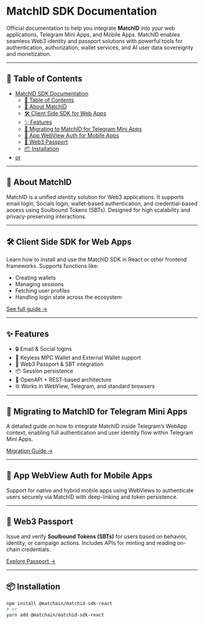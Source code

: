 # MatchID SDK Documentation

Official documentation to help you integrate **MatchID** into your web applications, Telegram Mini Apps, and Mobile Apps. MatchID enables seamless Web3 identity and passport solutions with powerful tools for authentication, authorization, wallet services, and AI user data sovereignty and monetization.

---

## 📘 Table of Contents

- [MatchID SDK Documentation](https://docs.matchid.ai/)
  - [📘 Table of Contents](https://github.com/matchidai/docs/#-table-of-contents)
  - [🧾 About MatchID](https://docs.matchid.ai/)
  - [🛠️ Client Side SDK for Web Apps](https://docs.matchid.ai/react/)
  - [✨ Features](https://docs.matchid.ai/features/)
  - [🚀 Migrating to MatchID for Telegram Mini Apps](https://docs.matchid.ai/migrate/telegramMiniApp.html)
  - [📱 App WebView Auth for Mobile Apps](https://docs.matchid.ai/features/app-webview-auth.html)
  - [🪪 Web3 Passport](https://docs.matchid.ai/passport/developer.html)
  - [📦 Installation](https://github.com/matchidai/docs/#-installation)
- [or](https://developer.matchid.ai/)

---

## 🧾 About MatchID

MatchID is a unified identity solution for Web3 applications. It supports email login, Socials login, wallet-based authentication, and credential-based access using Soulbound Tokens (SBTs). Designed for high scalability and privacy-preserving interactions.

---

## 🛠️ Client Side SDK for Web Apps

Learn how to install and use the MatchID SDK in React or other frontend frameworks. Supports functions like:
- Creating wallets
- Managing sessions
- Fetching user profiles
- Handling login state across the ecosystem

[See full guide →](https://docs.matchid.ai/react/)

---

## ✨ Features

- 🔒 Email & Social logins
- 💼 Keyless MPC Wallet and External Wallet support
- 🧬 Web3 Passport & SBT integration
- 📦 Session persistence
- 🔗 OpenAPI + REST-based architecture
- 🌐 Works in WebView, Telegram, and standard browsers

---

## 🚀 Migrating to MatchID for Telegram Mini Apps

A detailed guide on how to integrate MatchID inside Telegram’s WebApp context, enabling full authentication and user identity flow within Telegram Mini Apps.

[Migration Guide →](https://docs.matchid.ai/migrate/telegramMiniApp.html)

---

## 📱 App WebView Auth for Mobile Apps

Support for native and hybrid mobile apps using WebViews to authenticate users securely via MatchID with deep-linking and token persistence.

---

## 🪪 Web3 Passport

Issue and verify **Soulbound Tokens (SBTs)** for users based on behavior, identity, or campaign actions. Includes APIs for minting and reading on-chain credentials.

[Explore Passport →](https://docs.matchid.ai/passport/developer.html)

---

## 📦 Installation

```bash
npm install @matchain/matchid-sdk-react
# or
yarn add @matchain/matchid-sdk-react

